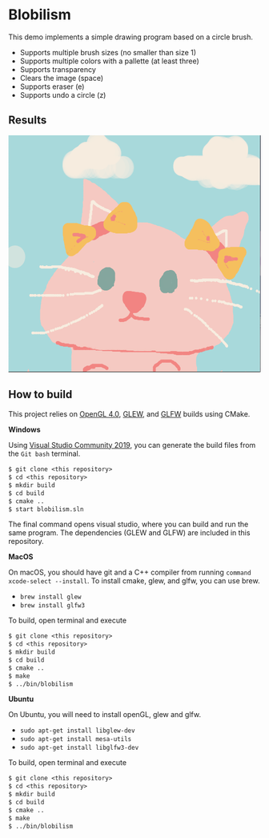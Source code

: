 # Blobilism

This demo implements a simple drawing program based on a circle brush.

* Supports multiple brush sizes (no smaller than size 1)
* Supports multiple colors with a pallette (at least three) 
* Supports transparency
* Clears the image (space)
* Supports eraser (e)
* Supports undo a circle (z)

## Results

![avatar](cat.png)


## How to build

This project relies on [OpenGL 4.0](https://www.khronos.org/registry/OpenGL-Refpages/gl4/), [GLEW](http://glew.sourceforge.net/), and [GLFW](https://www.glfw.org/) builds using CMake. 

**Windows**

Using [Visual Studio Community 2019](https://visualstudio.microsoft.com/vs/community/), you can generate the build files from the `Git bash` terminal.

```
$ git clone <this repository>
$ cd <this repository>
$ mkdir build
$ cd build
$ cmake ..
$ start blobilism.sln
```

The final command opens visual studio, where you can build and run the same program. The dependencies (GLEW and GLFW) are included in this repository.

**MacOS**

On macOS, you should have git and a C++ compiler from running `command xcode-select --install`. To install cmake, glew, and glfw, you can use brew.

* `brew install glew`
* `brew install glfw3`

To build, open terminal and execute

```
$ git clone <this repository>
$ cd <this repository>
$ mkdir build
$ cd build
$ cmake ..
$ make
$ ../bin/blobilism
```

**Ubuntu**

On Ubuntu, you will need to install openGL, glew and glfw.

* `sudo apt-get install libglew-dev`
* `sudo apt-get install mesa-utils`
* `sudo apt-get install libglfw3-dev`

To build, open terminal and execute

```
$ git clone <this repository>
$ cd <this repository>
$ mkdir build
$ cd build
$ cmake ..
$ make
$ ../bin/blobilism
```
